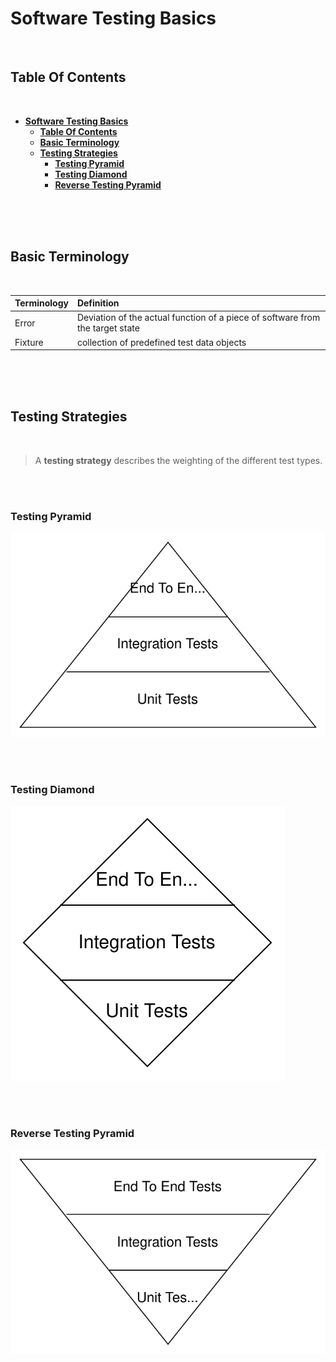 # **Software Testing Basics**
<br>

## **Table Of Contents**
<br>

- [**Software Testing Basics**](#software-testing-basics)
  - [**Table Of Contents**](#table-of-contents)
  - [**Basic Terminology**](#basic-terminology)
  - [**Testing Strategies**](#testing-strategies)
    - [**Testing Pyramid**](#testing-pyramid)
    - [**Testing Diamond**](#testing-diamond)
    - [**Reverse Testing Pyramid**](#reverse-testing-pyramid)

<br>
<br>
<br>

## **Basic Terminology**
<br>

|Terminology |Definition
|:-----------|:-----------------------------------------------------------------------------
|Error       |Deviation of the actual function of a piece of software from the target state
|Fixture     |collection of predefined test data objects

<br>
<br>
<br>

## **Testing Strategies**
<br>

> A **testing strategy** describes the weighting of the different test types.

<br>
<br>

### **Testing Pyramid**

![Testing Pyramid](./pictures/testing-pyramid.drawio.svg)

<br>
<br>

### **Testing Diamond**

![Testing Diamod](./pictures/testing-diamond.drawio.svg)

<br>
<br>

### **Reverse Testing Pyramid**

![Reverse Testing Pyramid](./pictures/reverse-testing-pyramid.drawio.svg)